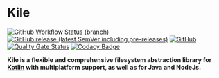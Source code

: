 # Kile

[![GitHub Workflow Status (branch)](https://img.shields.io/github/workflow/status/RealAd/kile/Deploy%20Snapshot/master)](https://github.com/RealAd/kile/actions?query=workflow%3A%22Deploy+Snapshot%22)
[![GitHub release (latest SemVer including pre-releases)](https://img.shields.io/github/v/release/RealAd/kile?include_prereleases)](https://github.com/RealAd/kile/releases)
[![GitHub](https://img.shields.io/github/license/RealAd/kile)](https://github.com/RealAd/kile/blob/master/LICENSE)
[![Quality Gate Status](https://sonarcloud.io/api/project_badges/measure?project=io.realad.kile&metric=alert_status)](https://sonarcloud.io/dashboard?id=io.realad.kile)
[![Codacy Badge](https://app.codacy.com/project/badge/Grade/acf315e272604fe39875cb5e2c86b5fd)](https://www.codacy.com/gh/RealAd/kile?utm_source=github.com&amp;utm_medium=referral&amp;utm_content=RealAd/kile&amp;utm_campaign=Badge_Grade)

__Kile is a flexible and comprehensive filesystem abstraction library for [Kotlin](https://kotlinlang.org/) with multiplatform support, as well as for Java and NodeJs.__

